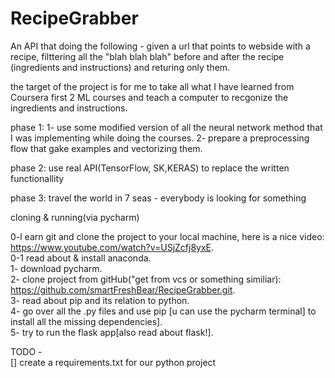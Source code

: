 # RecipeGrabber
An API that doing the following - given a url that points to webside with a recipe, filttering all the "blah blah blah"  before and after the recipe (ingredients and instructions) and returing only them.

the target of the project is for me to take all what I have learned from Coursera first 2 ML courses and teach a computer to recgonize the ingredients and instructions.

phase 1: 
1- use some modified version of all the neural network method that I was implementing while doing the courses.
2- prepare a preprocessing flow that gake examples and vectorizing them.

phase 2: 
use real API(TensorFlow, SK,KERAS) to replace the written functionallity

phase 3: travel the world in 7 seas - everybody is looking for something


cloning & running(via pycharm)

0-l earn git and clone the project to your local machine, here is a nice video: https://www.youtube.com/watch?v=USjZcfj8yxE. </br>
0-1 read about & install anaconda. </br>
1- download pycharm. </br>
2- clone project from gitHub("get from vcs or something similiar): </br>
https://github.com/smartFreshBear/RecipeGrabber.git. </br>
3- read about pip and its relation to python. </br>
4- go over all the .py files and use pip [u can use the pycharm terminal] to install all the missing dependencies]. </br>
5- try to run the flask app[also read about flask!]. </br>


TODO -  </br>
[] create a requirements.txt for our python project </br>

